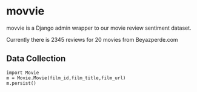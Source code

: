 movvie
======

movvie is a Django admin wrapper to our movie review sentiment dataset.

Currently there is 2345 reviews for 20 movies from Beyazperde.com 

## Data Collection

    import Movie
    m = Movie.Movie(film_id,film_title,film_url)
    m.persist()



